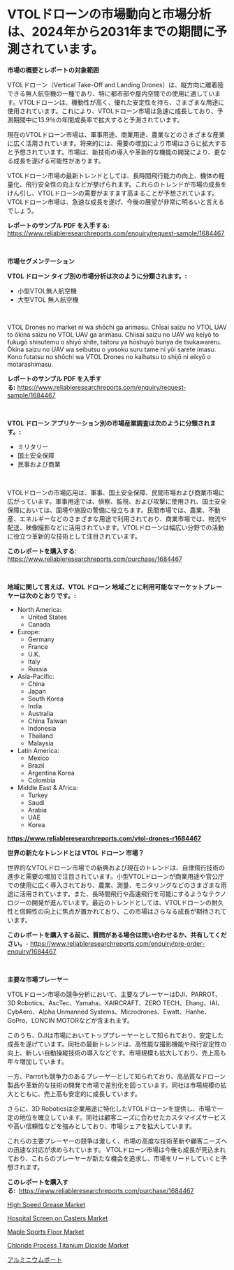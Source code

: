 <p><h1>VTOLドローンの市場動向と市場分析は、2024年から2031年までの期間に予測されています。</h1></p><p><strong>市場の概要とレポートの対象範囲</strong></p>
<p><p>VTOLドローン（Vertical Take-Off and Landing Drones）は、縦方向に離着陸できる無人航空機の一種であり、特に都市部や屋内空間での使用に適しています。VTOLドローンは、機動性が高く、優れた安定性を持ち、さまざまな用途に使用されています。これにより、VTOLドローン市場は急速に成長しており、予測期間中に13.9％の年間成長率で拡大すると予測されています。</p><p>現在のVTOLドローン市場は、軍事用途、商業用途、農業などのさまざまな産業に広く活用されています。将来的には、需要の増加により市場はさらに拡大すると予想されています。市場は、新技術の導入や革新的な機能の開発により、更なる成長を遂げる可能性があります。</p><p>VTOLドローン市場の最新トレンドとしては、長時間飛行能力の向上、機体の軽量化、飛行安全性の向上などが挙げられます。これらのトレンドが市場の成長をけん引し、VTOLドローンの需要がますます高まることが予想されています。VTOLドローン市場は、急速な成長を遂げ、今後の展望が非常に明るいと言えるでしょう。</p></p>
<p><strong>レポートのサンプル PDF を入手する:</strong> <a href="https://www.reliableresearchreports.com/enquiry/request-sample/1684467">https://www.reliableresearchreports.com/enquiry/request-sample/1684467</a></p>
<p>&nbsp;</p>
<p><strong>市場セグメンテーション</strong></p>
<p><strong>VTOL ドローン タイプ別の市場分析は次のように分類されます。:</strong></p>
<p><ul><li>小型VTOL無人航空機</li><li>大型VTOL 無人航空機</li></ul></p>
<p>&nbsp;</p>
<p><p>VTOL Drones no market ni wa shōchi ga arimasu. Chīsai saizu no VTOL UAV to ōkina saizu no VTOL UAV ga arimasu. Chiisai saizu no UAV wa keiyō to fukugō shisutemu o shiyō shite, taitoru ya hōshuyō bunya de tsukawareru. Ōkina saizu no UAV wa seibutsu o yosoku suru tame ni yōi sarete imasu. Kono futatsu no shōchi wa VTOL Drones no kaihatsu to shijō ni eikyō o motarashimasu.</p></p>
<p><strong>レポートのサンプル PDF を入手する:</strong>&nbsp;<a href="https://www.reliableresearchreports.com/enquiry/request-sample/1684467">https://www.reliableresearchreports.com/enquiry/request-sample/1684467</a></p>
<p>&nbsp;</p>
<p><strong> VTOL ドローン アプリケーション別の市場産業調査は次のように分類されます。:</strong></p>
<p><ul><li>ミリタリー</li><li>国土安全保障</li><li>民事および商業</li></ul></p>
<p>&nbsp;</p>
<p><p>VTOLドローンの市場応用は、軍事、国土安全保障、民間市場および商業市場に広がっています。軍事用途では、偵察、監視、および攻撃に使用され、国土安全保障においては、国境や施設の警備に役立ちます。民間市場では、農業、不動産、エネルギーなどのさまざまな用途で利用されており、商業市場では、物流や配送、映像撮影などに活用されています。VTOLドローンは幅広い分野での活動に役立つ革新的な技術として注目されています。</p></p>
<p><strong>このレポートを購入する:</strong>&nbsp; <a href="https://www.reliableresearchreports.com/purchase/1684467">https://www.reliableresearchreports.com/purchase/1684467</a></p>
<p>&nbsp;</p>
<p><strong>地域に関して言えば、VTOL ドローン 地域ごとに利用可能なマーケットプレーヤーは次のとおりです。:</strong></p>
<p><ul>
    <li>
        North America:
        <ul>
            <li>United States</li>
            <li>Canada</li>
        </ul>
    </li>
    <li>
        Europe:
        <ul>
            <li>Germany</li>
            <li>France</li>
            <li>U.K.</li>
            <li>Italy</li>
            <li>Russia</li>
        </ul>
    </li>
    <li>
        Asia-Pacific:
        <ul>
            <li>China</li>
            <li>Japan</li>
            <li>South Korea</li>
            <li>India</li>
            <li>Australia</li>
            <li>China Taiwan</li>
            <li>Indonesia</li>
            <li>Thailand</li>
            <li>Malaysia</li>
        </ul>
    </li>
    <li>
        Latin America:
        <ul>
            <li>Mexico</li>
            <li>Brazil</li>
            <li>Argentina Korea</li>
            <li>Colombia</li>
        </ul>
    </li>
    <li>
        Middle East & Africa:
        <ul>
            <li>Turkey</li>
            <li>Saudi</li>
            <li>Arabia</li>
            <li>UAE</li>
            <li>Korea</li>
        </ul>
    </li>
    </ul></p>
<p><strong><a href="https://www.reliableresearchreports.com/vtol-drones-r1684467">https://www.reliableresearchreports.com/vtol-drones-r1684467</a></strong>&nbsp;</p>
<p><strong>世界の新たなトレンドとは VTOL ドローン 市場？</strong></p>
<p><p>世界的なVTOLドローン市場での新興および現在のトレンドは、自律飛行技術の進歩と需要の増加で注目されています。小型VTOLドローンが商業用途や官公庁での使用に広く導入されており、農業、測量、モニタリングなどのさまざまな用途に活用されています。また、長時間飛行や高速飛行を可能にするようなテクノロジーの開発が進んでいます。最近のトレンドとしては、VTOLドローンの耐久性と信頼性の向上に焦点が置かれており、この市場はさらなる成長が期待されています。</p></p>
<p><strong>このレポートを購入する前に、質問がある場合は問い合わせるか、共有してください。</strong>- <a href="https://www.reliableresearchreports.com/enquiry/pre-order-enquiry/1684467">https://www.reliableresearchreports.com/enquiry/pre-order-enquiry/1684467</a></p>
<p>&nbsp;</p>
<p><strong>主要な市場プレーヤー</strong></p>
<p><p>VTOLドローン市場の競争分析において、主要なプレーヤーはDJI、PARROT、3D Robotics、AscTec、Yamaha、XAIRCRAFT、ZERO TECH、Ehang、IAI、CybAero、Alpha Unmanned Systems、Microdrones、Ewatt、Hanhe、GoPro、LONCIN MOTORなどが含まれます。 </p><p>このうち、DJIは市場においてトッププレーヤーとして知られており、安定した成長を遂げています。同社の最新トレンドは、高性能な撮影機能や飛行安定性の向上、新しい自動操縦技術の導入などです。市場規模も拡大しており、売上高も年々増加しています。</p><p>一方、Parrotも競争力のあるプレーヤーとして知られており、高品質なドローン製品や革新的な技術の開発で市場で差別化を図っています。同社は市場規模の拡大とともに、売上高も安定的に成長しています。</p><p>さらに、3D Roboticsは企業用途に特化したVTOLドローンを提供し、市場で一定の地位を確立しています。同社は顧客ニーズに合わせたカスタマイズサービスや高い信頼性などを強みとしており、市場シェアを拡大しています。</p><p>これらの主要プレーヤーの競争は激しく、市場の高度な技術革新や顧客ニーズへの迅速な対応が求められています。 VTOLドローン市場は今後も成長が見込まれており、これらのプレーヤーが新たな機会を追求し、市場をリードしていくと予想されます。</p></p>
<p><strong>このレポートを購入する:</strong>&nbsp;&nbsp;<a href="https://www.reliableresearchreports.com/purchase/1684467">https://www.reliableresearchreports.com/purchase/1684467</a></p>
<p><p><a href="https://issuu.com/reportprime-2/docs/high-speed-grease-market-size-2030.pptx">High Speed Grease Market</a></p><p><a href="https://github.com/lbird53714/Market-Research-Report-List-4/blob/main/hospital-screen-on-casters-market.md">Hospital Screen on Casters Market</a></p><p><a href="https://issuu.com/reportprime-2/docs/maple-sports-floor-market-size-2030.pptx">Maple Sports Floor Market</a></p><p><a href="https://www.linkedin.com/pulse/chloride-process-titanium-dioxide-market-size-2024-2031-global-82ufe?trackingId=dWl0ZziLbnhZs4BoOqdXog%3D%3D">Chloride Process Titanium Dioxide Market</a></p><p><a href="https://github.com/dandier2003/Market-Research-Report-List-1/blob/main/601477923436.md">アルミニウムボート</a></p></p>